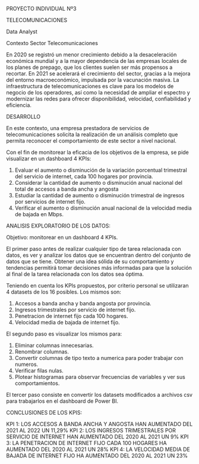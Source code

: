 PROYECTO INDIVIDUAL Nº3

TELECOMUNICACIONES

Data Analyst

Contexto Sector Telecomunicaciones

En 2020 se registró un menor crecimiento debido a la desaceleración económica mundial y a la mayor dependencia de las empresas locales de los planes de prepago, que los clientes suelen ser más propensos a recortar. En 2021 se acelerará el crecimiento del sector, gracias a la mejora del entorno macroeconómico, impulsada por la vacunación masiva.
La infraestructura de telecomunicaciones es clave para los modelos de negocio de los operadores, así como la necesidad de ampliar el espectro y modernizar las redes para ofrecer disponibilidad, velocidad, confiabilidad y eficiencia.

DESARROLLO

En este contexto, una empresa prestadora de servicios de telecomunicaciones solicita  la realización de un análisis completo que permita reconocer el comportamiento de este sector a nivel nacional. 

Con el fin de monitorear la eficacia de los objetivos de la empresa, se pide visualizar en un dashboard 4 KPIs:

1. Evaluar el aumento o disminución de la variación porcentual trimestral del servicio de internet, cada 100 hogares por provincia.
2. Considerar la cantidad de aumento o disminución anual nacional del total de accesos a banda ancha y angosta
3. Estudiar la cantidad de aumento o disminución trimestral de ingresos por servicios de internet fijo.
4. Verificar el aumento o disminución anual nacional de la velocidad media de bajada en Mbps.

ANALISIS EXPLORATORIO DE LOS DATOS:

Objetivo: monitorear en un dashboard 4 KPIs. 

El primer paso antes de realizar cualquier tipo de tarea relacionada con datos, es ver y analizar los datos que se encuentran dentro del conjunto de datos que se tiene. Obtener una idea sólida de su comportamiento y tendencias permitirá tomar decisiones más informadas para que la solución al final de la tarea relacionada con los datos sea óptima.

Teniendo en cuenta los KPIs propuestos, por criterio personal se utilizaran 4 datasets de los 16 posibles.
Los mismos son:
1. Accesos a banda ancha y banda angosta por provincia.
2. Ingresos trimestrales por servicio de internet fijo.
3. Penetracion de internet fijo cada 100 hogares.
4. Velocidad media de bajada de internet fijo.

El segundo paso es visualizar los mismos para:
1. Eliminar columnas innecesarias.
2. Renombrar columnas.
3. Convertir columnas de tipo texto a numerica para poder trabajar con numeros.
4. Verificar filas nulas.
5. Plotear histogramas para observar frecuencias de variables y ver sus comportamientos.

El tercer paso consiste en convertir los datasets modificados a archivos csv para trabajarlos en el dashboard de Power BI.

CONCLUSIONES DE LOS KPIS:

KPI 1: LOS ACCESOS A BANDA ANCHA Y ANGOSTA HAN AUMENTADO DEL 2021 AL 2022 UN 11,29%
KPI 2: LOS INGRESOS TRIMESTRALES POR SERVICIO DE INTERNET HAN AUMENTADO DEL 2020 AL 2021 UN 9%
KPI 3: LA PENETRACION DE INTERNET FIJO CADA 100 HOGARES HA AUMENTADO DEL 2020 AL 2021 UN 28%
KPI 4: LA VELOCIDAD MEDIA DE BAJADA DE INTERNET FIJO HA AUMENTADO DEL 2020 AL 2021 UN 23%

